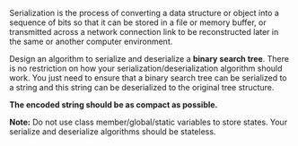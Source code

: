 Serialization is the process of converting a data structure or object into a sequence of bits so that it can be stored in a file or memory buffer, or transmitted across a network connection link to be reconstructed later in the same or another computer environment.

Design an algorithm to serialize and deserialize a **binary search tree**. There is no restriction on how your serialization/deserialization algorithm should work. You just need to ensure that a binary search tree can be serialized to a string and this string can be deserialized to the original tree structure.

**The encoded string should be as compact as possible.**

**Note:** Do not use class member/global/static variables to store states. Your serialize and deserialize algorithms should be stateless.
